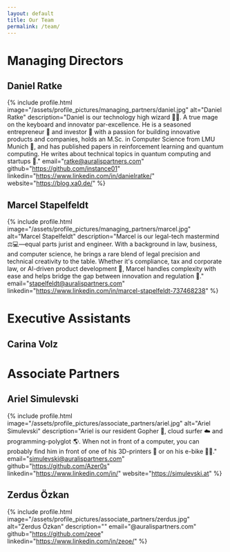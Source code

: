 ```yaml
---
layout: default
title: Our Team
permalink: /team/
---
```


# Managing Directors

## Daniel Ratke

{% include profile.html 
  image="/assets/profile_pictures/managing_partners/daniel.jpg" 
  alt="Daniel Ratke" 
  description="Daniel is our technology high wizard 🧙‍♂️. A true mage on the keyboard and innovator par-excellence. He is a seasoned entrepreneur 👔 and investor 💸 with a passion for building innovative products and companies, holds an M.Sc. in Computer Science from LMU Munich 🧪, and has published papers in reinforcement learning and quantum computing. He writes about technical topics in quantum computing and startups 📝."
  email="ratke@auralispartners.com"
  github="https://github.com/instance01"
  linkedin="https://www.linkedin.com/in/danielratke/"
  website="https://blog.xa0.de/"
%}

## Marcel Stapelfeldt

{% include profile.html
  image="/assets/profile_pictures/managing_partners/marcel.jpg"
  alt="Marcel Stapelfeldt"
  description="Marcel is our legal-tech mastermind ⚖️💻—equal parts jurist and engineer. With a background in law, business, and computer science, he brings a rare blend of legal precision and technical creativity to the table. Whether it's compliance, tax and corporate law, or AI-driven product development 🤖, Marcel handles complexity with ease and helps bridge the gap between innovation and regulation 📜."
  email="stapelfeldt@auralispartners.com"
  linkedin="https://www.linkedin.com/in/marcel-stapelfeldt-737468238"
%}

# Executive Assistants

## Carina Volz

# Associate Partners

## Ariel Simulevski

{% include profile.html
  image="/assets/profile_pictures/associate_partners/ariel.jpg"
  alt="Ariel Simulevski"
  description="Ariel is our resident Gopher 🐹, cloud surfer ☁️ and programming-polyglot 🌎. When not in front of a computer, you can probably find him in front of one of his 3D-printers 🦾 or on his e-bike 🚵‍♂️."
  email="simulevski@auralispartners.com"
  github="https://github.com/Azer0s"
  linkedin="https://www.linkedin.com/in/"
  website="https://simulevski.at"
%}

## Zerdus Özkan

{% include profile.html
  image="/assets/profile_pictures/associate_partners/zerdus.jpg"
  alt="Zerdus Özkan"
  description=""
  email="@auralispartners.com"
  github="https://github.com/zeoe"
  linkedin="https://www.linkedin.com/in/zeoe/"
%}